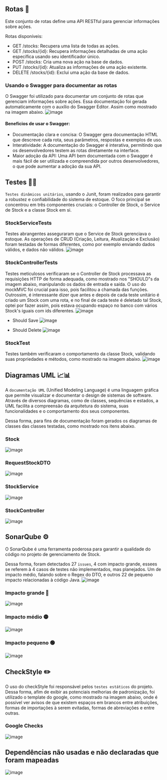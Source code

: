 ## Rotas 👮
Este conjunto de rotas define uma API RESTful para gerenciar informações sobre ações.

Rotas disponíveis:

- GET /stocks: Recupera uma lista de todas as ações.
- GET /stocks/{id}: Recupera informações detalhadas de uma ação específica usando seu identificador único.
- POST /stocks: Cria uma nova ação na base de dados.
- PUT /stocks/{id}: Atualiza as informações de uma ação existente.
- DELETE /stocks/{id}: Exclui uma ação da base de dados.
### Usando o Swagger para documentar as rotas

O Swagger foi utilizado para documentar um conjunto de rotas que gerenciam informações sobre ações. Essa documentação foi gerada automaticamente com o auxílio do Swagger Editor. Assim como mostrado na imagem abaixo.
![image](https://github.com/MarcosVini9999/mandacarubroker/assets/66041553/d913dddf-4efa-49d7-a905-2c8693f00d7c)

#### Benefícios de usar o Swagger:

- Documentação clara e concisa: O Swagger gera documentação HTML que descreve cada rota, seus parâmetros, respostas e exemplos de uso.
- Interatividade: A documentação do Swagger é interativa, permitindo que os desenvolvedores testem as rotas diretamente na interface.
- Maior adoção da API: Uma API bem documentada com o Swagger é mais fácil de ser utilizada e compreendida por outros desenvolvedores, o que pode aumentar a adoção da sua API.


## Testes 🔧🔨

`Testes dinâmicos unitários`, usando o Junit, foram realizados para garantir a robustez e confiabilidade do sistema de estoque. O foco principal se concentrou em três componentes cruciais: o Controller de Stock, o Service de Stock e a classe Stock em si.

### StockServiceTests
Testes abrangentes asseguraram que o Service de Stock gerenciava o estoque. As operações de CRUD (Criação, Leitura, Atualização e Exclusão) foram testadas de formas diferentes, como por exemplo enviando dados válidos, e dados não válidos.
![image](https://github.com/MarcosVini9999/mandacarubroker/assets/66041553/6b22d370-12bf-4f05-893e-5faaf948d185)

### StockControllerTests
Testes meticulosos verificaram se o Controller de Stock processava as requisições HTTP de forma adequada, como mostrado nos "SHOULD"s da imagem abaixo, manipulando os dados de entrada e saída. O uso do mockMVC foi crucial para isso, pois facilitou a chamada das funções. Outrossim, é interessante dizer que antes e depois de cada teste unitário é criado um Stock com uma rota, e no final de cada teste é deletado tal Stock, optei por fazer assim, pois estava ocupando espaço no banco com vários Stock's iguais com ids diferentes.
![image](https://github.com/MarcosVini9999/mandacarubroker/assets/66041553/69bfe459-1d0c-4192-a966-264e065e8966)

- Should Save
![image](https://github.com/MarcosVini9999/mandacarubroker/assets/66041553/93ef9215-0619-4095-9c03-5df91afb8304)

- Should Delete
![image](https://github.com/MarcosVini9999/mandacarubroker/assets/66041553/db34a141-95fc-4dde-bc44-6a0a8c610d4d)

### StockTest
Testes também verificaram o comportamento da classe Stock, validando suas propriedades e métodos, como mostrado na imagem abaixo.
![image](https://github.com/MarcosVini9999/mandacarubroker/assets/66041553/4b6133e0-47fc-4e73-82ab-dac36aee5676)

## Diagramas UML 📈📊
A `documentação UML` (Unified Modeling Language) é uma linguagem gráfica que permite visualizar e documentar o design de sistemas de software. Através de diversos diagramas, como de classes, sequências e estados, a UML facilita a compreensão da arquitetura do sistema, suas funcionalidades e o comportamento dos seus componentes.

Dessa forma, para fins de documentação foram gerados os diagramas de classes das classes testadas, como mostrado nos itens abaixo.
### Stock
![image](https://github.com/MarcosVini9999/mandacarubroker/assets/66041553/428a6f01-88e0-4b93-8a66-49c213275323)

### RequestStockDTO
![image](https://github.com/MarcosVini9999/mandacarubroker/assets/66041553/1000aa3c-0f97-4e33-9267-362f509aac74)

### StockService
![image](https://github.com/MarcosVini9999/mandacarubroker/assets/66041553/9becb614-71dc-45ae-abc6-36e21da7629b)

### StockController
![image](https://github.com/MarcosVini9999/mandacarubroker/assets/66041553/b9d296ce-fd4d-45bf-8230-ae52ad707dd2)


## SonarQube ⚙
O SonarQube é uma ferramenta poderosa para garantir a qualidade do código no projeto de gerenciamento de Stock.

Dessa forma, foram detectados 27 `issues`, 4 com impacto grande, essees se referem à 4 casos de testes não implementados, mas planejados. Um de impacto médio, falando sobre o Regex do DTO, e outros 22 de pequeno impacto relacionadas à código Java.
![image](https://github.com/MarcosVini9999/mandacarubroker/assets/66041553/ff8009c2-6b04-4109-9088-a8e0cc252f06)

### Impacto grande 🔴
![image](https://github.com/MarcosVini9999/mandacarubroker/assets/66041553/f4ee4c9f-ef72-40f7-b014-d8bbc1e0713c)

### Impacto médio 🟡
![image](https://github.com/MarcosVini9999/mandacarubroker/assets/66041553/ed2120c9-c7dd-4309-b30d-f52df785675b)

### Impacto pequeno 🟢
![image](https://github.com/MarcosVini9999/mandacarubroker/assets/66041553/f235a4dc-5de4-46cf-b11e-0b1d28940da3)

## CheckStyle ✏️
O uso do checkStyle foi responsável pelos `testes estáticos` do projeto. Dessa forma, afim de exibir as potenciais melhorias de padronização, foi utilizado o template do google, como mostrado na imagem abaixo, onde é possível ver avisos de que existem espaços em brancos entre atribuições, formas de importações à serem evitadas, formas de abreviações e entre outras.

### Google Checks
![image](https://github.com/MarcosVini9999/mandacarubroker/assets/66041553/80fe82a7-e90d-4981-a4f6-c88bd9932a3d)

## Dependências não usadas e não declaradas que foram mapeadas
![image](https://github.com/MarcosVini9999/mandacarubroker/assets/66041553/5cb5d5c5-8c5b-4305-aa9d-397d3602f54c)
